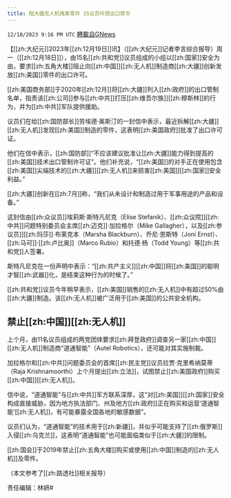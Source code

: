 ```yaml
---
title: 阻大疆无人机用美零件 15议员吁颁出口禁令
---
```

`12/18/2023 9:16 PM UTC` [轉載自GNews](https://gnews.org/articles/2125771)

【[[zh:大纪元]]2023年[[zh:12月19日]]讯】（[[zh:大纪元]]记者李言综合报导）周一（[[zh:12月18日]]），由15名[[zh:共和党]]议员组成的小组以[[zh:国家]]安全为由，要求[[zh:五角大楼]]阻止向[[zh:中国]][[zh:无人机]]制造商[[zh:大疆]]创新发放[[zh:美国]]零件的出口许可。

[[zh:美国商务部]]于2020年[[zh:12月]]将[[zh:大疆]]列入[[zh:政府]]的出口管制名单，指责该[[zh:公司]]参与[[zh:中共]]打压[[zh:维吾尔族]][[zh:穆斯林]]的行为，并为[[zh:中共]]军队提供援助。

议员们在给[[zh:国防部长]]劳埃德‧奥斯汀的一封信中表示，最近拆解[[zh:大疆]][[zh:无人机]]发现[[zh:美国]]制造的零件，这表明[[zh:美国政府]]批准了出口许可证。

他们在信中表示，[[zh:国防部]]“不应该建议批准让[[zh:大疆]]能力得到提高的[[zh:美国]]技术出口管制许可证”。他们补充说，“[[zh:美国]]的对手正在使用包含[[zh:美国]]尖端技术的[[zh:大疆]][[zh:无人机]]来损害[[zh:美国]][[zh:国家]]安全利益。”

[[zh:大疆]]创新在[[zh:7月]]称，“我们从未设计和制造过用于军事用途的产品和设备。”

这封信由[[zh:众议员]]埃莉斯‧斯特凡尼克（Elise Stefanik）、[[zh:众议院]][[zh:中共]]问题特别委员会主席[[zh:迈克]]‧加拉格尔（Mike Gallagher），以及[[zh:参议员]][[zh:玛莎]]‧布莱克本（Marsha Blackburn）、乔尼‧恩斯特（Joni Ernst）、[[zh:马可]]‧[[zh:卢比奥]]（Marco Rubio）和托德‧杨（Todd Young）等[[zh:共和党]]人签署。

斯特凡尼克在一份声明中表示：“[[zh:共产主义]][[zh:中国]]将[[zh:美国]]的聪明才智[[zh:武器]]化，是结束这种行为的时候了。”

[[zh:共和党]]议员今年稍早表示，[[zh:美国]]销售的[[zh:无人机]]中有超过50%由[[zh:大疆]]制造。该[[zh:无人机]]被广泛用于[[zh:美国]]的公共安全机构。

## 禁止[[zh:中国]][[zh:无人机]]

上个月，由11名议员组成的两党团体要求[[zh:拜登政府]]调查另一家[[zh:中国]][[zh:无人机]]制造商“道通智能”（Autel Robotics），还可能对其实施制裁。

加拉格尔和[[zh:中共]]问题委员会的首席[[zh:民主党]]议员拉贾‧克里希纳莫蒂（Raja Krishnamoorthi）上个月提出[[zh:立法]]，试图禁止[[zh:美国政府]]购买[[zh:中国]][[zh:无人机]]。

信中说，“道通智能”与[[zh:中共]]军方联系深厚，这“对[[zh:美国]][[zh:国家]]安全构成直接威胁，因为地方执法部门、州及地方[[zh:政府]]正在购买和运营‘道通智能’[[zh:无人机]]，有可能暴露全国各地的敏感数据”。

议员们认为，“道通智能”的技术用于[[zh:新疆]]，并似乎可能支持了[[zh:俄罗斯]]入侵[[zh:乌克兰]]，这表明“道通智能”也可能面临类似于[[zh:大疆]]的限制。

[[zh:国会]]于2019年禁止[[zh:五角大楼]]购买或使用[[zh:中国]]制造的[[zh:无人机]]及零件。

（本文参考了[[zh:路透社]]相关报导）

责任编辑：林妍#
